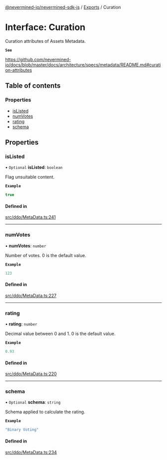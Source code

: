 [@nevermined-io/nevermined-sdk-js](../README.md) / [Exports](../modules.md) / Curation

# Interface: Curation

Curation attributes of Assets Metadata.

**`See`**

https://github.com/nevermined-io/docs/blob/master/docs/architecture/specs/metadata/README.md#curation-attributes

## Table of contents

### Properties

- [isListed](Curation.md#islisted)
- [numVotes](Curation.md#numvotes)
- [rating](Curation.md#rating)
- [schema](Curation.md#schema)

## Properties

### isListed

• `Optional` **isListed**: `boolean`

Flag unsuitable content.

**`Example`**

```ts
true
```

#### Defined in

[src/ddo/MetaData.ts:241](https://github.com/nevermined-io/sdk-js/blob/9d31ebc/src/ddo/MetaData.ts#L241)

___

### numVotes

• **numVotes**: `number`

Number of votes. 0 is the default value.

**`Example`**

```ts
123
```

#### Defined in

[src/ddo/MetaData.ts:227](https://github.com/nevermined-io/sdk-js/blob/9d31ebc/src/ddo/MetaData.ts#L227)

___

### rating

• **rating**: `number`

Decimal value between 0 and 1. 0 is the default value.

**`Example`**

```ts
0.93
```

#### Defined in

[src/ddo/MetaData.ts:220](https://github.com/nevermined-io/sdk-js/blob/9d31ebc/src/ddo/MetaData.ts#L220)

___

### schema

• `Optional` **schema**: `string`

Schema applied to calculate the rating.

**`Example`**

```ts
"Binary Voting"
```

#### Defined in

[src/ddo/MetaData.ts:234](https://github.com/nevermined-io/sdk-js/blob/9d31ebc/src/ddo/MetaData.ts#L234)
